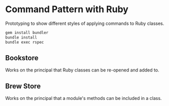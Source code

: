 # Command Pattern with Ruby

Prototyping to show different styles of applying commands to Ruby classes.

```bash
gem install bundler
bundle install
bundle exec rspec
```

## Bookstore

Works on the principal that Ruby classes can be re-opened and added to.

## Brew Store

Works on the principal that a module's methods can be included in a class.
